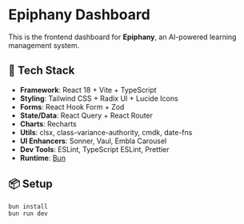 # Epiphany Dashboard

This is the frontend dashboard for **Epiphany**, an AI-powered learning management system.

## 🧰 Tech Stack

- **Framework**: React 18 + Vite + TypeScript
- **Styling**: Tailwind CSS + Radix UI + Lucide Icons
- **Forms**: React Hook Form + Zod
- **State/Data**: React Query + React Router
- **Charts**: Recharts
- **Utils**: clsx, class-variance-authority, cmdk, date-fns
- **UI Enhancers**: Sonner, Vaul, Embla Carousel
- **Dev Tools**: ESLint, TypeScript ESLint, Prettier
- **Runtime**: [Bun](https://bun.sh/)

## 📦 Setup

```bash
bun install
bun run dev
```
